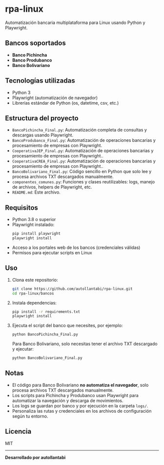 # rpa-linux

Automatización bancaria multiplataforma para Linux usando Python y Playwright.

## Bancos soportados

- **Banco Pichincha**
- **Banco Produbanco**
- **Banco Bolivariano**

## Tecnologías utilizadas

- Python 3
- Playwright (automatización de navegador)
- Librerías estándar de Python (os, datetime, csv, etc.)

## Estructura del proyecto

- `BancoPichincha_Final.py`: Automatización completa de consultas y descargas usando Playwright.
- `BancoProdubanco_Final.py`: Automatización de operaciones bancarias y procesamiento de empresas con Playwright.
- `CooperativaJEP_Final.py`: Automatización de operaciones bancarias y procesamiento de empresas con Playwright..
- `CooperativaCREA_Final.py`: Automatización de operaciones bancarias y procesamiento de empresas con Playwright..
- `BancoBolivariano_Final.py`: Código sencillo en Python que solo lee y procesa archivos TXT descargados manualmente.
- `componentes_comunes.py`: Funciones y clases reutilizables: logs, manejo de archivos, helpers de Playwright, etc.
- `README.md`: Este archivo.

## Requisitos

- Python 3.8 o superior
- Playwright instalado:
  ```bash
  pip install playwright
  playwright install
  ```
- Acceso a los portales web de los bancos (credenciales válidas)
- Permisos para ejecutar scripts en Linux

## Uso

1. Clona este repositorio:
   ```bash
   git clone https://github.com/autollantabi/rpa-linux.git
   cd rpa-linux/bancos
   ```

2. Instala dependencias:
   ```bash
   pip install -r requirements.txt
   playwright install
   ```

3. Ejecuta el script del banco que necesites, por ejemplo:
   ```bash
   python BancoPichincha_Final.py
   ```

   Para Banco Bolivariano, solo necesitas tener el archivo TXT descargado y ejecutar:
   ```bash
   python BancoBolivariano_Final.py
   ```

## Notas

- El código para Banco Bolivariano **no automatiza el navegador**, solo procesa archivos TXT descargados manualmente.
- Los scripts para Pichincha y Produbanco usan Playwright para automatizar la navegación y descarga de movimientos.
- Los logs se guardan por banco y por ejecución en la carpeta `logs/`.
- Personaliza las rutas y credenciales en los archivos de configuración según tu entorno.

## Licencia

MIT

---

**Desarrollado por autollantabi**
